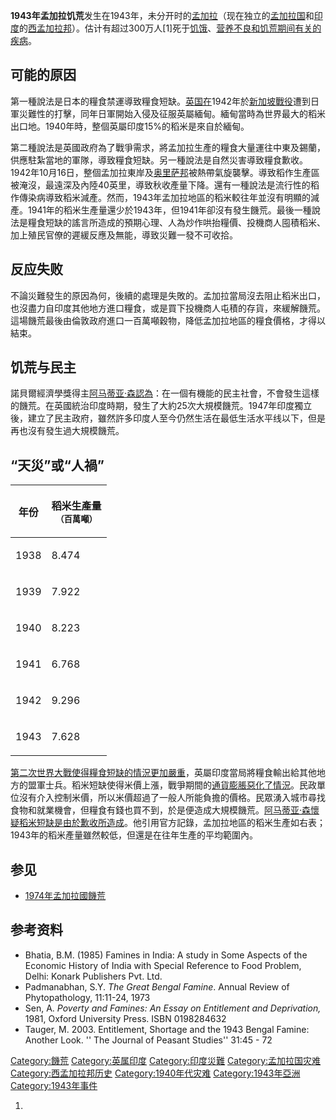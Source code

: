 **1943年孟加拉饥荒**发生在1943年，未分开时的[孟加拉](https://zh.wikipedia.org/wiki/孟加拉 "wikilink")（现在独立的[孟加拉国](../Page/孟加拉国.md "wikilink")和[印度](../Page/印度.md "wikilink")的[西孟加拉邦](../Page/西孟加拉邦.md "wikilink")）。估计有超过300万人\[1\]死于[饥饿](../Page/饥饿.md "wikilink")、[营养不良和饥荒期间有关的疾病](https://zh.wikipedia.org/wiki/营养不良 "wikilink")。

## 可能的原因

第一種說法是日本的糧食禁運導致糧食短缺。[英国在](https://zh.wikipedia.org/wiki/英国 "wikilink")1942年於[新加坡戰役](../Page/新加坡戰役.md "wikilink")遭到日軍災難性的打擊，同年日軍開始入侵及征服英屬緬甸。緬甸當時為世界最大的稻米出口地。1940年時，整個英屬印度15%的稻米是來自於緬甸。

第二種說法是英國政府為了戰爭需求，將孟加拉生產的糧食大量運往中東及錫蘭，供應駐紮當地的軍隊，導致糧食短缺。另一種說法是自然災害導致糧食歉收。1942年10月16日，整個孟加拉東岸及[奥里萨邦](../Page/奥里萨邦.md "wikilink")被熱帶氣旋襲擊。導致稻作生產區被淹沒，最遠深及內陸40英里，導致秋收產量下降。還有一種說法是流行性的稻作傳染病導致稻米減產。然而，1943年孟加拉地區的稻米較往年並沒有明顯的減產。1941年的稻米生產量還少於1943年，但1941年卻沒有發生饑荒。最後一種說法是糧食短缺的謠言所造成的預期心理、人為炒作哄抬糧價、投機商人囤積稻米、加上殖民官僚的遲緩反應及無能，導致災難一發不可收拾。

## 反应失败

不論災難發生的原因為何，後續的處理是失敗的。孟加拉當局沒去阻止稻米出口，也沒盡力自印度其他地方進口糧食，或是買下投機商人屯積的存貨，來緩解饑荒。這場饑荒最後由倫敦政府進口一百萬噸穀物，降低孟加拉地區的糧食價格，才得以結束。

## 饥荒与民主

諾貝爾經濟學獎得主[阿马蒂亚·森認為](../Page/阿马蒂亚·库马尔·森.md "wikilink")：在一個有機能的民主社會，不會發生這樣的饑荒。在英國統治印度時期，發生了大約25次大規模饑荒。1947年印度獨立後，建立了民主政府，雖然許多印度人至今仍然生活在最低生活水平线以下，但是再也沒有發生過大規模饑荒。

## “天災”或“人禍”

<table>
<thead>
<tr class="header">
<th><p>年份</p></th>
<th><p>稻米生產量<br />
<small>（百萬噸）</small></p></th>
</tr>
</thead>
<tbody>
<tr class="odd">
<td><p>1938</p></td>
<td><p>8.474</p></td>
</tr>
<tr class="even">
<td><p>1939</p></td>
<td><p>7.922</p></td>
</tr>
<tr class="odd">
<td><p>1940</p></td>
<td><p>8.223</p></td>
</tr>
<tr class="even">
<td><p>1941</p></td>
<td><p>6.768</p></td>
</tr>
<tr class="odd">
<td><p>1942</p></td>
<td><p>9.296</p></td>
</tr>
<tr class="even">
<td><p>1943</p></td>
<td><p>7.628</p></td>
</tr>
</tbody>
</table>

[第二次世界大戰使得糧食短缺的情況更加嚴重](https://zh.wikipedia.org/wiki/第二次世界大戰 "wikilink")，英屬印度當局將糧食輸出給其他地方的盟軍士兵。稻米短缺使得米價上漲，戰爭期間的[通貨膨脹惡化了情況](https://zh.wikipedia.org/wiki/通貨膨脹 "wikilink")。民政單位沒有介入控制米價，所以米價超過了一般人所能負擔的價格。民眾湧入城市尋找食物和就業機會，但糧食有錢也買不到，於是便造成大規模饑荒。[阿马蒂亚·森懷疑稻米短缺是由於歉收所造成](../Page/阿马蒂亚·库马尔·森.md "wikilink")。他引用官方記錄，孟加拉地區的稻米生產如右表；1943年的稻米產量雖然較低，但還是在往年生產的平均範圍內。

## 参见

  - [1974年孟加拉國饑荒](../Page/1974年孟加拉國饑荒.md "wikilink")

## 参考资料

  - Bhatia, B.M. (1985) Famines in India: A study in Some Aspects of the Economic History of India with Special Reference to Food Problem, Delhi: Konark Publishers Pvt. Ltd.
  - Padmanabhan, S.Y. *The Great Bengal Famine*. Annual Review of Phytopathology, 11:11-24, 1973
  - Sen, A. *Poverty and Famines: An Essay on Entitlement and Deprivation,* 1981, Oxford University Press. ISBN 0198284632
  - Tauger, M. 2003. Entitlement, Shortage and the 1943 Bengal Famine: Another Look. '' The Journal of Peasant Studies'' 31:45 - 72

[Category:饑荒](https://zh.wikipedia.org/wiki/Category:饑荒 "wikilink") [Category:英属印度](https://zh.wikipedia.org/wiki/Category:英属印度 "wikilink") [Category:印度災難](https://zh.wikipedia.org/wiki/Category:印度災難 "wikilink") [Category:孟加拉国灾难](https://zh.wikipedia.org/wiki/Category:孟加拉国灾难 "wikilink") [Category:西孟加拉邦历史](https://zh.wikipedia.org/wiki/Category:西孟加拉邦历史 "wikilink") [Category:1940年代灾难](https://zh.wikipedia.org/wiki/Category:1940年代灾难 "wikilink") [Category:1943年亞洲](https://zh.wikipedia.org/wiki/Category:1943年亞洲 "wikilink") [Category:1943年事件](https://zh.wikipedia.org/wiki/Category:1943年事件 "wikilink")

1.